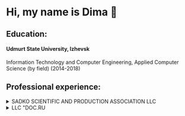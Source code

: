 # Hi, my name is Dima 👋 #

## **Education:** ##
#### Udmurt State University, Izhevsk 
Information Technology and Computer Engineering, Applied Computer Science (by field) (2014-2018) <br>


## **Professional experience:** ##
<details>

<summary>SADKO SCIENTIFIC AND PRODUCTION ASSOCIATION LLC</summary>

#### Software Engineer

February 2018 — July 2018

* Creating websites on CMS WordPress, OpenCart, Drupal. 
* Creating web interfaces for websites. 
* The introduction of new functionality to the site, for example, the addition of a discount system or the introduction of filter pages for different product categories.

</details>

<details>

<summary>LLC "DOC.RU</summary>

### Software Engineer

September 2018 — January 2019

* Participation in the design and development of solutions in the field of electronic document management systems (EDMS).
* Development of automated workstations (APMs) on WPF or ASP.NET

</details>
